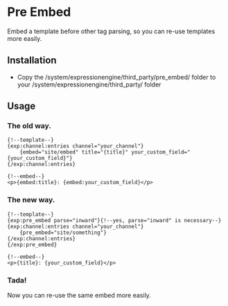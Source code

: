 # Pre Embed #

Embed a template before other tag parsing, so you can re-use templates more easily.

## Installation

* Copy the /system/expressionengine/third_party/pre_embed/ folder to your /system/expressionengine/third_party/ folder

## Usage
### The old way.
	{!--template--}
	{exp:channel:entries channel="your_channel"}
		{embed="site/embed" title="{title}" your_custom_field="{your_custom_field}"}
	{/exp:channel:entries}

	{!--embed--}
	<p>{embed:title}: {embed:your_custom_field}</p>


### The new way.
	{!--template--}
	{exp:pre_embed parse="inward"}{!--yes, parse="inward" is necessary--}
	{exp:channel:entries channel="your_channel"}
		{pre_embed="site/something"}
	{/exp:channel:entries}
	{/exp:pre_embed}

	{!--embed--}
	<p>{title}: {your_custom_field}</p>

### Tada!
Now you can re-use the same embed more easily.
